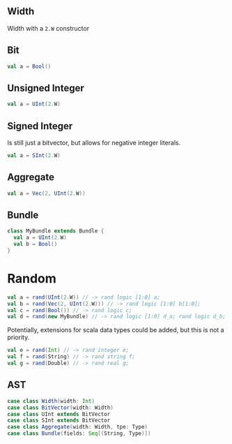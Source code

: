 


## Width
Width with a `2.W` constructor

## Bit

```scala
val a = Bool()
``` 

## Unsigned Integer

```scala
val a = UInt(2.W)
```

## Signed Integer

Is still just a bitvector, but allows for negative integer literals.

```scala
val a = SInt(2.W)
```

## Aggregate

```scala
val a = Vec(2, UInt(2.W))
```

## Bundle

```scala
class MyBundle extends Bundle {
  val a = UInt(2.W)
  val b = Bool()
}
```

# Random

```scala
val a = rand(UInt(2.W)) // -> rand logic [1:0] a;
val b = rand(Vec(2, UInt(2.W))) // -> rand logic [1:0] b[1:0];
val c = rand(Bool()) // -> rand logic c;
val d = rand(new MyBundle) // -> rand logic [1:0] d_a; rand logic d_b;
```

Potentially, extensions for scala data types could be added, but this is not a priority.

```scala
val e = rand(Int) // -> rand integer e;
val f = rand(String) // -> rand string f;
val g = rand(Double) // -> rand real g;
```




## AST

```scala
case class Width(width: Int)
case class BitVector(width: Width)
case class UInt extends BitVector
case class SInt extends BitVector
case class Aggregate(width: Width, tpe: Type)
case class Bundle(fields: Seq[(String, Type)])